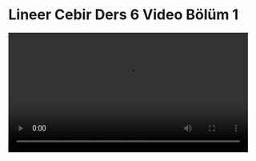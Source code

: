 # Lineer Cebir Ders 6 Video Bölüm 1

<video width="95%" controls>
    <source src="https://drive.google.com/uc?export=view&id=1wYdBmchE752XM4uFIBDPV-jlDk9y7fXq" type='video/mp4'>
</video>

